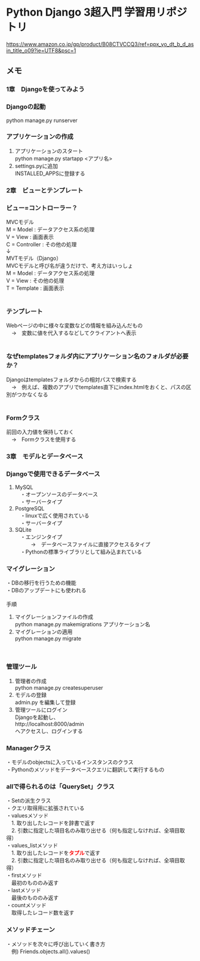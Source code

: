 # Python Django 3超入門 学習用リポジトリ
https://www.amazon.co.jp/gp/product/B08CTVCCQ3/ref=ppx_yo_dt_b_d_asin_title_o09?ie=UTF8&psc=1

## メモ
### 1章　Djangoを使ってみよう
### Djangoの起動
python manage.py runserver
<br>

### アプリケーションの作成
1. アプリケーションのスタート<br>
python manage.py startapp <アプリ名>
2. settings.pyに追加<br>
INSTALLED_APPSに登録する<br>

### 2章　ビューとテンプレート
### ビュー=コントローラー？
MVCモデル<br>
M = Model      : データアクセス系の処理<br>
V = View       : 画面表示<br>
C = Controller : その他の処理<br>
↓<br>
MVTモデル（Django）<br>
MVCモデルと呼び名が違うだけで、考え方はいっしょ<br>
M = Model      : データアクセス系の処理<br>
V = View       : その他の処理<br>
T = Template   : 画面表示<br>
<br>
### テンプレート
Webページの中に様々な変数などの情報を組み込んだもの<br>
　→　変数に値を代入するなどしてクライアントへ表示<br>
<br>
### なぜtemplatesフォルダ内にアプリケーション名のフォルダが必要か？
Djangoはtemplatesフォルダからの相対パスで検索する<br>
　→　例えば、複数のアプリでtemplates直下にindex.htmlをおくと、パスの区別がつかなくなる<br>
<br>
### Formクラス
前回の入力値を保持しておく<br>
　→　Formクラスを使用する<br>

### 3章　モデルとデータベース
### Djangoで使用できるデータベース
1. MySQL<br>
　・オープンソースのデータベース<br>
　・サーバータイプ<br>
2. PostgreSQL<br>
　・linuxで広く使用されている<br>
　・サーバータイプ<br>
3. SQLite<br>
　・エンジンタイプ<br>
　　　→　データベースファイルに直接アクセスるタイプ<br>
　・Pythonの標準ライブラリとして組み込まれている<br>

### マイグレーション
・DBの移行を行うための機能<br>
・DBのアップデートにも使われる<br>
<br>
手順
1. マイグレーションファイルの作成<br>
python manage.py makemigrations アプリケーション名
2. マイグレーションの適用<br>
python manage.py migrate
<br>

### 管理ツール
1. 管理者の作成<br>
python manage.py createsuperuser
2. モデルの登録<br>
admin.py を編集して登録
3. 管理ツールにログイン<br>
Djangoを起動し、<br>
http://localhost:8000/admin
<br>へアクセスし、ログインする<br>

### Managerクラス
・モデルのobjectsに入っているインスタンスのクラス<br>
・Pythonのメソッドをデータベースクエリに翻訳して実行するもの<br>

### allで得られるのは「QuerySet」クラス
・Setの派生クラス<br>
・クエリ取得用に拡張されている<br>
・valuesメソッド<br>
　1. 取り出したレコードを辞書で返す<br>
　2. 引数に指定した項目名のみ取り出せる（何も指定しなければ、全項目取得）<br>
・values_listメソッド<br>
　1. 取り出したレコードを<b><span style="color: red">タプル</span></b>で返す<br>
　2. 引数に指定した項目名のみ取り出せる（何も指定しなければ、全項目取得）<br>
・firstメソッド<br>
　最初のもののみ返す<br>
・lastメソッド<br>
　最後のもののみ返す<br>
・countメソッド<br>
　取得したレコード数を返す<br>

### メソッドチェーン
・メソッドを次々に呼び出していく書き方<br>
　例) Friends.objects.all().values() <br>
